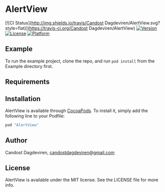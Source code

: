 # AlertView

[![CI Status](http://img.shields.io/travis/Candost Dagdeviren/AlertView.svg?style=flat)](https://travis-ci.org/Candost Dagdeviren/AlertView)
[![Version](https://img.shields.io/cocoapods/v/AlertView.svg?style=flat)](http://cocoapods.org/pods/AlertView)
[![License](https://img.shields.io/cocoapods/l/AlertView.svg?style=flat)](http://cocoapods.org/pods/AlertView)
[![Platform](https://img.shields.io/cocoapods/p/AlertView.svg?style=flat)](http://cocoapods.org/pods/AlertView)

## Example

To run the example project, clone the repo, and run `pod install` from the Example directory first.

## Requirements

## Installation

AlertView is available through [CocoaPods](http://cocoapods.org). To install
it, simply add the following line to your Podfile:

```ruby
pod "AlertView"
```

## Author

Candost Dagdeviren, candostdagdeviren@gmail.com

## License

AlertView is available under the MIT license. See the LICENSE file for more info.
